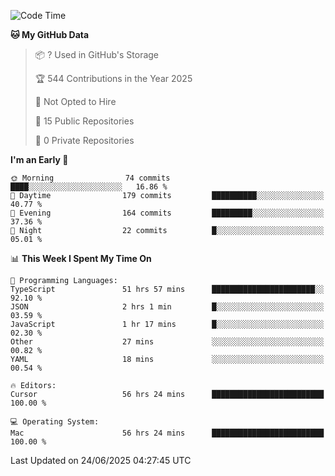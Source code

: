 <!--START_SECTION:waka-->
![Code Time](http://img.shields.io/badge/Code%20Time-7%2C228%20hrs%2017%20mins-blue)

**🐱 My GitHub Data** 

> 📦 ? Used in GitHub's Storage 
 > 
> 🏆 544 Contributions in the Year 2025
 > 
> 🚫 Not Opted to Hire
 > 
> 📜 15 Public Repositories 
 > 
> 🔑 0 Private Repositories 
 > 
**I'm an Early 🐤** 

```text
🌞 Morning                74 commits          ████░░░░░░░░░░░░░░░░░░░░░   16.86 % 
🌆 Daytime                179 commits         ██████████░░░░░░░░░░░░░░░   40.77 % 
🌃 Evening                164 commits         █████████░░░░░░░░░░░░░░░░   37.36 % 
🌙 Night                  22 commits          █░░░░░░░░░░░░░░░░░░░░░░░░   05.01 % 
```


📊 **This Week I Spent My Time On** 

```text
💬 Programming Languages: 
TypeScript               51 hrs 57 mins      ███████████████████████░░   92.10 % 
JSON                     2 hrs 1 min         █░░░░░░░░░░░░░░░░░░░░░░░░   03.59 % 
JavaScript               1 hr 17 mins        █░░░░░░░░░░░░░░░░░░░░░░░░   02.30 % 
Other                    27 mins             ░░░░░░░░░░░░░░░░░░░░░░░░░   00.82 % 
YAML                     18 mins             ░░░░░░░░░░░░░░░░░░░░░░░░░   00.54 % 

🔥 Editors: 
Cursor                   56 hrs 24 mins      █████████████████████████   100.00 % 

💻 Operating System: 
Mac                      56 hrs 24 mins      █████████████████████████   100.00 % 
```


 Last Updated on 24/06/2025 04:27:45 UTC
<!--END_SECTION:waka-->

